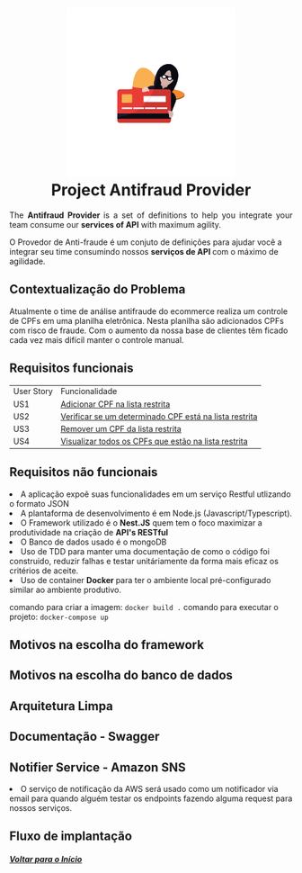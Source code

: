 <h1 id="logo" align="center">
  <a name="logo" href="#"><img src="./documentation/assets/logo.png" alt="Bear Stone Smart Home" width="300"></a>
  <br>
  Project Antifraud Provider
</h1>

<p align="justify">
  The <b> Antifraud Provider </b>is a set of definitions to help you integrate your team consume our <b> services of API</b> with maximum agility. 

  O Provedor de Anti-fraude é um conjuto de definições para ajudar você a integrar seu time consumindo nossos <b> serviços de API </b>com o máximo de agilidade.
</p>
<h2>
  Contextualização do Problema
</h2>
Atualmente o time de análise antifraude do ecommerce realiza um controle de CPFs em
uma planilha eletrônica. Nesta planilha são adicionados CPFs com risco de fraude. Com o
aumento da nossa base de clientes têm ficado cada vez mais difícil manter o controle
manual.

<h2>
  Requisitos funcionais
</h2>
<table>
  <tr>
    <td> User Story </td> 
    <td> Funcionalidade </td>
  </tr>
  <tr>
    <td>
     US1
    </td>
    <td>
      <a href="./documentation/US1.md" target=""_blank>
       Adicionar CPF na lista restrita
      </a>
    </td>
  </tr>
  <tr>
    <td> US2</td>
    <td> 
      <a href="./documentation/US2.md">
       Verificar se um determinado CPF está na lista restrita
      </a>
    </td>
  </tr>
  <tr>
    <td> US3</td>
    <td>
      <a href="./documentation/US3.md">
        Remover um CPF da lista restrita
      </a>
    </td>
  </tr>
  <tr>
    <td>
     US4
    </td>
    <td>
      <a href="./documentation/US4.md">
       Visualizar todos os CPFs que estão na lista restrita
      </a>
    </td>
  </tr>
</table>
<h2>
  Requisitos não funcionais
</h2>
<li> A aplicação expoẽ suas funcionalidades em um serviço Restful utlizando o formato JSON
</li>
<li>
A plantaforma de desenvolvimento é em Node.js (Javascript/Typescript).
<li>
 O Framework utilizado é o <b>Nest.JS</b> quem tem o foco maximizar a produtividade na criação de <b>API's RESTful</b>
</li>
<li>
  O Banco de dados usado é o mongoDB
</li>
<li>
  Uso de TDD para manter uma documentação de como o código foi construido, reduzir falhas e testar unitáriamente da forma mais eficaz os critérios de aceite.
</li>
<li>
  Uso de container <b> Docker </b> para ter o ambiente local pré-configurado similar ao ambiente produtivo.

  comando para criar a imagem: `docker build .`
  comando para executar o projeto: `docker-compose up`
</li>

<h2>
  Motivos na escolha do framework
</h2>
<h2>
  Motivos na escolha do banco de dados
</h2>
<h2>
  Arquitetura Limpa  
</h2>

<h2>
  Documentação - Swagger
</h2>

<h2>
  Notifier Service - Amazon SNS
</h2>
<li>
  O serviço de notificação da AWS será usado como um notificador via email para quando alguém testar os endpoints fazendo alguma request para nossos serviços.
</li>
<h2>
  Fluxo de implantação
</h2>

##### <a href="../README.md">Voltar para o Início</a>